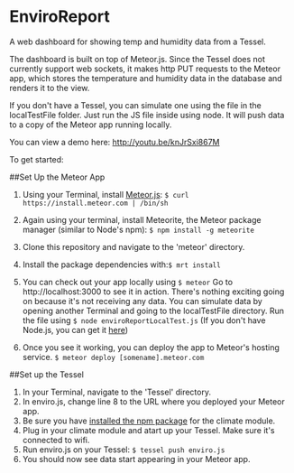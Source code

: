 EnviroReport
============

A web dashboard for showing temp and humidity data from a Tessel.

The dashboard is built on top of Meteor.js.  Since the Tessel does not currently support web sockets, it makes http PUT requests to the Meteor app, which stores the temperature and humidity data in the database and renders it to the view.

If you don't have a Tessel, you can simulate one using the file in the localTestFile folder.  Just run the JS file inside using node.  It will push data to a copy of the Meteor app running locally.

You can view a demo here: http://youtu.be/knJrSxi867M

To get started:

##Set Up the Meteor App

1. Using your Terminal, install [Meteor.js](http://docs.meteor.com/#quickstart): ```$ curl https://install.meteor.com | /bin/sh```

2. Again using your terminal, install Meteorite, the Meteor package manager (similar to Node's npm): ```$ npm install -g meteorite```

3. Clone this repository and navigate to the 'meteor' directory.

4. Install the package dependencies with:```$ mrt install```
5. You can check out your app locally using ```$ meteor``` Go to http://localhost:3000 to see it in action.  There's nothing exciting going on because it's not receiving any data. You can simulate data by opening another Terminal and going to the localTestFile directory. Run the file using ```$ node enviroReportLocalTest.js``` (If you don't have Node.js, you can get it [here](http://nodejs.org/))
6. Once you see it working, you can deploy the app to Meteor's hosting service. ```$ meteor deploy [somename].meteor.com```


##Set up the Tessel

1. In your Terminal, navigate to the 'Tessel' directory.
2. In enviro.js, change line 8 to the URL where you deployed your Meteor app.
3. Be sure you have [installed the npm package](https://tessel.io/docs/climate) for the climate module.
4. Plug in your climate module and atart up your Tessel.  Make sure it's connected to wifi.
5. Run enviro.js on your Tessel: ```$ tessel push enviro.js```
6. You should now see data start appearing in your Meteor app.
